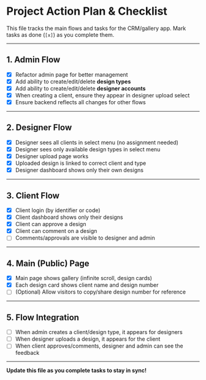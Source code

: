 # Project Action Plan & Checklist

This file tracks the main flows and tasks for the CRM/gallery app. Mark tasks as done (`[x]`) as you complete them.

---

## 1. Admin Flow
- [x] Refactor admin page for better management
- [x] Add ability to create/edit/delete **design types**
- [x] Add ability to create/edit/delete **designer accounts**
- [x] When creating a client, ensure they appear in designer upload select
- [x] Ensure backend reflects all changes for other flows

---

## 2. Designer Flow
- [x] Designer sees all clients in select menu (no assignment needed)
- [x] Designer sees only available design types in select menu
- [x] Designer upload page works
- [x] Uploaded design is linked to correct client and type
- [x] Designer dashboard shows only their own designs

---

## 3. Client Flow
- [x] Client login (by identifier or code)
- [x] Client dashboard shows only their designs
- [x] Client can approve a design
- [x] Client can comment on a design
- [ ] Comments/approvals are visible to designer and admin

---

## 4. Main (Public) Page
- [x] Main page shows gallery (infinite scroll, design cards)
- [x] Each design card shows client name and design number
- [ ] (Optional) Allow visitors to copy/share design number for reference

---

## 5. Flow Integration
- [ ] When admin creates a client/design type, it appears for designers
- [ ] When designer uploads a design, it appears for the client
- [ ] When client approves/comments, designer and admin can see the feedback

---

**Update this file as you complete tasks to stay in sync!** 